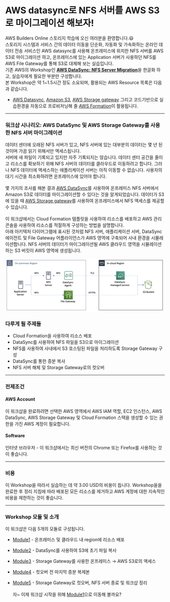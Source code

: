 # AWS datasync로 NFS 서버를 AWS S3로 마이그레이션 해보자!

AWS Builders Online 스토리지 학습에 오신 여러분을 환영합니다.😃<br>
스토리지 시스템과 서비스 간의 데이터 이동을 단순화, 자동화 및 가속화하는 온라인 데이터 전송 서비스인 AWS datasync를 사용해 온프레미스에 위치한 NFS 서버를 AWS S3로 마이그레이션 하고, 온프레미스에 있는 Application 서버가 사용하던 NFS를 AWS File Gateway를 통해 S3로 대체해 보는 실습입니다.<br>
기존 AWS의 Workshop인 [**AWS DataSync: NFS Server Migration**]([https://catalog.us-east-1.prod.workshops.aws/workshops/976050cc-0606-4b23-b49f-ca7b8ac4b153/en-US/](https://catalog.workshops.aws/datasync-nfs-server-migration-with-storage-gateway/en-US))을 한글화 하고, 실습자에게 필요한 부분만 구성합니다.<br>
본 Workshop은 약 1~1.5시간 정도 소요되며, 활용되는 AWS Resource 목록은 다음과 같습니다.

* [AWS Datasync](https://aws.amazon.com/ko/datasync/), [Amazon S3](https://aws.amazon.com/ko/s3/), [AWS Storage gateway](https://aws.amazon.com/ko/storagegateway/) 그리고 코드기반으로 실습환경을 자동으로 프로비저닝해 줄 [AWS Formation](https://aws.amazon.com/ko/cloudformation/)이 활용됩니다.
*****  
### 워크샵 시나리오: AWS DataSync 및 AWS Storage Gateway를 사용한 NFS 서버 마이그레이션<br>
데이터 센터에 오래된 NFS 서버가 있고, NFS 서버에 있는 대부분의 데이터는 몇 년 된 것이며 가끔 읽기 위해서만 액세스됩니다.<br>서버에 새 파일이 기록되고 있지만 자주 기록되지는 않습니다. 데이터 센터 공간을 줄이고 리소스를 확보하기 위해 NFS 서버의 데이터를 클라우드로 이동하려고 합니다. 그러나 NFS 데이터에 액세스하는 애플리케이션 서버는 아직 이동할 수 없습니다. 사용자의 대기 시간을 최소화하려면 온프레미스에 있어야 합니다.<br><br>
몇 가지의 조사를 해본 결과 [AWS DataSync](https://aws.amazon.com/ko/datasync/)를 사용하여 온프레미스 NFS 서버에서 Amazon S3로 데이터를 마이그레이션할 수 있다는 것을 알게되었습니다. 데이터가 S3에 있을 때 [AWS Storage gateway](https://aws.amazon.com/ko/storagegateway/)를 사용하여 온프레미스에서 NFS 액세스를 제공할 수 있습니다.<br><br>
이 워크샵에서는 Cloud Formation 템플릿을 사용하여 리소스를 배포하고 AWS 관리 콘솔을 사용하여 리소스를 적절하게 구성하는 방법을 설명합니다.<br>아래 아키텍처 다이어그램에 표시된 것처럼 NFS 서버, 애플리케이션 서버, DataSync 에이전트 및 File Gateway 어플라이언스가 AWS 영역에 구축되어 사내 환경을 시뮬레이션합니다. NFS 서버의 데이터가 마이그레이션될 AWS 클라우드 영역을 시뮬레이션하는 S3 버킷이 AWS 영역에 생성됩니다.<br><br>
![intro](./images/intro.png)

### 다루게 될 주제들 <br>
* Cloud Formation을 사용하여 리소스 배포
* DataSync를 사용하여 NFS 파일을 S3으로 마이그레이션
* NFS를 사용하여 사내에서 S3 호스팅된 파일을 처리하도록 Storage Gateway 구성
* DataSync를 통한 증분 복사
* NFS 서버 해체 및 Storage Gateway로의 컷오버

*****
### 전제조건<br>
#### AWS Account<br>
이 워크샵을 완료하려면 선택한 AWS 영역에서 AWS IAM 역할, EC2 인스턴스, AWS DataSync, AWS Storage Gateway 및 Cloud Formation 스택을 생성할 수 있는 권한을 가진 AWS 계정이 필요합니다.
#### Software<br>
인터넷 브라우저 - 이 워크샵에서는 최신 버전의 Chrome 또는 Firefox를 사용하는 것이 좋습니다.<br>
*****
### 비용<br>
이 Workshop을 따라서 실습하는 데 약 3.00 USD의 비용이 듭니다. Workshop을을 완료한 후 정리 지침에 따라 배포된 모든 리소스를 제거하고 AWS 계정에 대한 지속적인 비용을 제한하는 것이 좋습니다.<br>
*****
### Workshop 모듈 및 소개<br>
이 워크샵은 다음 5개의 모듈로 구성됩니다.<br>
* [Module1](./detail/module1.md) - 온프레미스 및 클라우드 내 region에 리소스 배포
* [Module2](./detail/module2.md) - DataSync를 사용하여 S3에 초기 파일 복사
* [Module3](./detail/module3.md) - Storage Gateway를 사용한 온프레미스 &rarr; AWS S3로의 액세스

* [Module4](./detail/module4.md) - 컷오버 전 마지막 증분 복제본
* [Module5](./detail/module5.md) - Storage Gateway로 컷오버, NFS 서버 종료 및 워크샵 정리<br><br>
자~ 이제 워크샵 시작을 위해 [Module1](./detail/module1.md)으로 이동해 볼까요?
